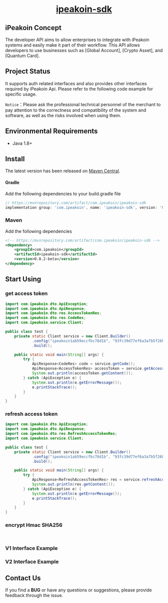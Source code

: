 <p style="text-align: center;">
  <h1 align="center"><a href="javascript:void(0);">ipeakoin-sdk</a></h1>
</p>

## iPeakoin Concept

The developer API aims to allow enterprises to integrate with iPeakoin systems and easily make it part of their
workflow. This API allows developers to use businesses such as [Global Account], [Crypto Asset], and [Quantum Card].

## Project Status

It supports auth related interfaces and also provides other interfaces required by iPeakoin Api. Please refer to the
following code example for specific usage.

`Notice`：Please ask the professional technical personnel of the merchant to pay attention to the correctness and
compatibility of the system and software, as well as the risks involved when using them.

## Environmental Requirements

+ Java 1.8+

## Install

The latest version has been released on [Maven Central](https://mvnrepository.com/artifact/com.ipeakoin/ipeakoin-sdk).

#### Gradle

Add the following dependencies to your build.gradle file

```groovy
// https://mvnrepository.com/artifact/com.ipeakoin/ipeakoin-sdk
implementation group: 'com.ipeakoin', name: 'ipeakoin-sdk', version: '0.0.2-beta'

```

### Maven

Add the following dependencies

```xml
<!-- https://mvnrepository.com/artifact/com.ipeakoin/ipeakoin-sdk -->
<dependency>
    <groupId>com.ipeakoin</groupId>
    <artifactId>ipeakoin-sdk</artifactId>
    <version>0.0.2-beta</version>
</dependency>

```

## Start Using

### get access token

```java
import com.ipeakoin.dto.ApiException;
import com.ipeakoin.dto.ApiResponse;
import com.ipeakoin.dto.res.AccessTokenRes;
import com.ipeakoin.dto.res.CodeRes;
import com.ipeakoin.service.Client;

public class test {
    private static Client service = new Client.Builder()
            .config("ipeakoin1ab59eccfbc78d1b", "93fc39d77ef6a3a7b5f26b83fbbebe81", "http://127.0.0.1:3000")
            .build();

    public static void main(String[] args) {
        try {
            ApiResponse<CodeRes> code = service.getCode();
            ApiResponse<AccessTokenRes> accessToken = service.getAccessToken(code.getContent().getCode());
            System.out.println(accessToken.getContent());
        } catch (ApiException e) {
            System.out.println(e.getErrorMessage());
            e.printStackTrace();
        }
    }
}
```

### refresh access token

```java
import com.ipeakoin.dto.ApiException;
import com.ipeakoin.dto.ApiResponse;
import com.ipeakoin.dto.res.RefreshAccessTokenRes;
import com.ipeakoin.service.Client;

public class test {
    private static Client service = new Client.Builder()
            .config("ipeakoin1ab59eccfbc78d1b", "93fc39d77ef6a3a7b5f26b83fbbebe81", "http://127.0.0.1:3000")
            .build();

    public static void main(String[] args) {
        try {
            ApiResponse<RefreshAccessTokenRes> res = service.refreshAccessToken("12c4aec847b969b11a610a7ced6027506e88699fc1868893b2396ffb329a01b2");
            System.out.println(res.getContent());
        } catch (ApiException e) {
            System.out.println(e.getErrorMessage());
            e.printStackTrace();
        }
    }
}
```

### encrypt Hmac SHA256

```java
        
```

### V1 Interface Example

### V2 Interface Example

## Contact Us

If you find a **BUG** or have any questions or suggestions, please provide feedback through the issue.